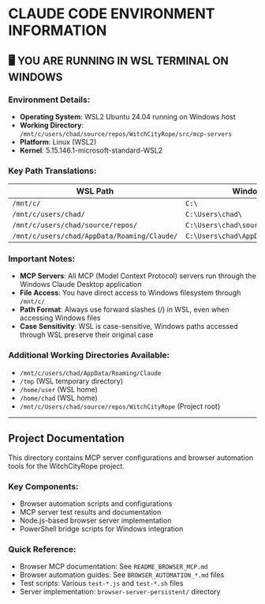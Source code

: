 # CLAUDE CODE ENVIRONMENT INFORMATION

## 🖥️ YOU ARE RUNNING IN WSL TERMINAL ON WINDOWS

### Environment Details:
- **Operating System**: WSL2 Ubuntu 24.04 running on Windows host
- **Working Directory**: `/mnt/c/users/chad/source/repos/WitchCityRope/src/mcp-servers`
- **Platform**: Linux (WSL2)
- **Kernel**: 5.15.146.1-microsoft-standard-WSL2

### Key Path Translations:
| WSL Path | Windows Path |
|----------|--------------|
| `/mnt/c/` | `C:\` |
| `/mnt/c/users/chad/` | `C:\Users\chad\` |
| `/mnt/c/users/chad/source/repos/` | `C:\Users\chad\source\repos\` |
| `/mnt/c/users/chad/AppData/Roaming/Claude/` | `C:\Users\chad\AppData\Roaming\Claude\` |

### Important Notes:
- **MCP Servers**: All MCP (Model Context Protocol) servers run through the Windows Claude Desktop application
- **File Access**: You have direct access to Windows filesystem through `/mnt/c/`
- **Path Format**: Always use forward slashes (/) in WSL, even when accessing Windows files
- **Case Sensitivity**: WSL is case-sensitive, Windows paths accessed through WSL preserve their original case

### Additional Working Directories Available:
- `/mnt/c/users/chad/AppData/Roaming/Claude`
- `/tmp` (WSL temporary directory)
- `/home/user` (WSL home)
- `/home/chad` (WSL home)
- `/mnt/c/Users/chad/source/repos/WitchCityRope` (Project root)

---

## Project Documentation

This directory contains MCP server configurations and browser automation tools for the WitchCityRope project.

### Key Components:
- Browser automation scripts and configurations
- MCP server test results and documentation
- Node.js-based browser server implementation
- PowerShell bridge scripts for Windows integration

### Quick Reference:
- Browser MCP documentation: See `README_BROWSER_MCP.md`
- Browser automation guides: See `BROWSER_AUTOMATION_*.md` files
- Test scripts: Various `test-*.js` and `test-*.sh` files
- Server implementation: `browser-server-persistent/` directory